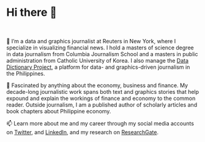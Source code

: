 <h1> Hi there 👋 </h1>
<br>

👀 I’m a data and graphics journalist at Reuters in New York, where I specialize in visualizing financial news. I hold a masters of science degree in data journalism from Columbia Journalism School and a masters in public administration from Catholic University of Korea. I also manage the [Data Dictionary Project](https://www.data-dict.com), a platform for data- and graphics-driven journalism in the Philippines.

💞️ Fascinated by anything about the economy, business and finance. My decade-long journalistic work spans both text and graphics stories that help expound and explain the workings of finance and economy to the common reader. Outside journalism, I am a published author of scholarly articles and book chapters about Philippine economy.  

📫 Learn more about me and my career through my social media accounts on [Twitter](https://twitter.com/prinzmagtulis), and [LinkedIn](https://www.linkedin.com/in/prinzmagtulis/), and my research on [ResearchGate](https://www.researchgate.net/profile/Prinz-Magtulis).
